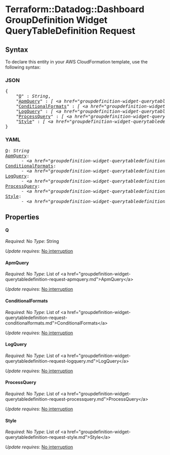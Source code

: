 # Terraform::Datadog::Dashboard GroupDefinition Widget QueryTableDefinition Request

## Syntax

To declare this entity in your AWS CloudFormation template, use the following syntax:

### JSON

<pre>
{
    "<a href="#q" title="Q">Q</a>" : <i>String</i>,
    "<a href="#apmquery" title="ApmQuery">ApmQuery</a>" : <i>[ &lt;a href=&#34;groupdefinition-widget-querytabledefinition-request-apmquery.md&#34;&gt;ApmQuery&lt;/a&gt;, ... ]</i>,
    "<a href="#conditionalformats" title="ConditionalFormats">ConditionalFormats</a>" : <i>[ &lt;a href=&#34;groupdefinition-widget-querytabledefinition-request-conditionalformats.md&#34;&gt;ConditionalFormats&lt;/a&gt;, ... ]</i>,
    "<a href="#logquery" title="LogQuery">LogQuery</a>" : <i>[ &lt;a href=&#34;groupdefinition-widget-querytabledefinition-request-logquery.md&#34;&gt;LogQuery&lt;/a&gt;, ... ]</i>,
    "<a href="#processquery" title="ProcessQuery">ProcessQuery</a>" : <i>[ &lt;a href=&#34;groupdefinition-widget-querytabledefinition-request-processquery.md&#34;&gt;ProcessQuery&lt;/a&gt;, ... ]</i>,
    "<a href="#style" title="Style">Style</a>" : <i>[ &lt;a href=&#34;groupdefinition-widget-querytabledefinition-request-style.md&#34;&gt;Style&lt;/a&gt;, ... ]</i>
}
</pre>

### YAML

<pre>
<a href="#q" title="Q">Q</a>: <i>String</i>
<a href="#apmquery" title="ApmQuery">ApmQuery</a>: <i>
      - &lt;a href=&#34;groupdefinition-widget-querytabledefinition-request-apmquery.md&#34;&gt;ApmQuery&lt;/a&gt;</i>
<a href="#conditionalformats" title="ConditionalFormats">ConditionalFormats</a>: <i>
      - &lt;a href=&#34;groupdefinition-widget-querytabledefinition-request-conditionalformats.md&#34;&gt;ConditionalFormats&lt;/a&gt;</i>
<a href="#logquery" title="LogQuery">LogQuery</a>: <i>
      - &lt;a href=&#34;groupdefinition-widget-querytabledefinition-request-logquery.md&#34;&gt;LogQuery&lt;/a&gt;</i>
<a href="#processquery" title="ProcessQuery">ProcessQuery</a>: <i>
      - &lt;a href=&#34;groupdefinition-widget-querytabledefinition-request-processquery.md&#34;&gt;ProcessQuery&lt;/a&gt;</i>
<a href="#style" title="Style">Style</a>: <i>
      - &lt;a href=&#34;groupdefinition-widget-querytabledefinition-request-style.md&#34;&gt;Style&lt;/a&gt;</i>
</pre>

## Properties

#### Q

_Required_: No
_Type_: String

_Update requires_: [No interruption](https://docs.aws.amazon.com/AWSCloudFormation/latest/UserGuide/using-cfn-updating-stacks-update-behaviors.html#update-no-interrupt)

#### ApmQuery

_Required_: No
_Type_: List of &lt;a href=&#34;groupdefinition-widget-querytabledefinition-request-apmquery.md&#34;&gt;ApmQuery&lt;/a&gt;

_Update requires_: [No interruption](https://docs.aws.amazon.com/AWSCloudFormation/latest/UserGuide/using-cfn-updating-stacks-update-behaviors.html#update-no-interrupt)

#### ConditionalFormats

_Required_: No
_Type_: List of &lt;a href=&#34;groupdefinition-widget-querytabledefinition-request-conditionalformats.md&#34;&gt;ConditionalFormats&lt;/a&gt;

_Update requires_: [No interruption](https://docs.aws.amazon.com/AWSCloudFormation/latest/UserGuide/using-cfn-updating-stacks-update-behaviors.html#update-no-interrupt)

#### LogQuery

_Required_: No
_Type_: List of &lt;a href=&#34;groupdefinition-widget-querytabledefinition-request-logquery.md&#34;&gt;LogQuery&lt;/a&gt;

_Update requires_: [No interruption](https://docs.aws.amazon.com/AWSCloudFormation/latest/UserGuide/using-cfn-updating-stacks-update-behaviors.html#update-no-interrupt)

#### ProcessQuery

_Required_: No
_Type_: List of &lt;a href=&#34;groupdefinition-widget-querytabledefinition-request-processquery.md&#34;&gt;ProcessQuery&lt;/a&gt;

_Update requires_: [No interruption](https://docs.aws.amazon.com/AWSCloudFormation/latest/UserGuide/using-cfn-updating-stacks-update-behaviors.html#update-no-interrupt)

#### Style

_Required_: No
_Type_: List of &lt;a href=&#34;groupdefinition-widget-querytabledefinition-request-style.md&#34;&gt;Style&lt;/a&gt;

_Update requires_: [No interruption](https://docs.aws.amazon.com/AWSCloudFormation/latest/UserGuide/using-cfn-updating-stacks-update-behaviors.html#update-no-interrupt)

